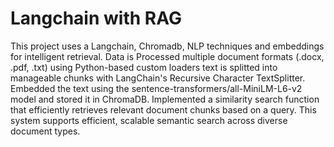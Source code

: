 # Langchain with RAG
This project uses a Langchain, Chromadb, NLP techniques and embeddings for intelligent retrieval. 
Data is Processed multiple document formats (.docx, .pdf, .txt) using Python-based custom loaders
text is splitted into manageable chunks with LangChain's Recursive Character TextSplitter.
Embedded the text using the sentence-transformers/all-MiniLM-L6-v2 model and stored it in ChromaDB.
Implemented a similarity search function that efficiently retrieves relevant document chunks based on a query. 
This system supports efficient, scalable semantic search across diverse document types.
